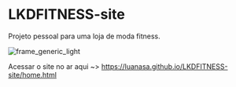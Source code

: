 # LKDFITNESS-site

Projeto pessoal para uma loja de moda fitness. 

![frame_generic_light](https://user-images.githubusercontent.com/38231334/171065510-c66aa07a-20f9-41ee-a99a-748211e3a541.png)

Acessar o site no ar aqui ~>  https://luanasa.github.io/LKDFITNESS-site/home.html
